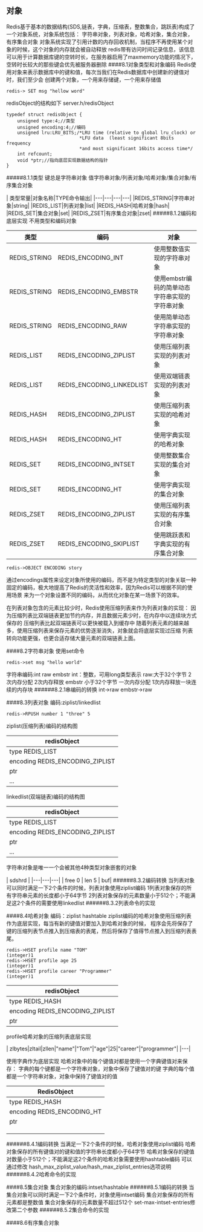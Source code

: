 ## 对象
Redis基于基本的数据结构(SDS,链表，字典，压缩表，整数集合，跳跃表)构成了一个对象系统，对象系统包括：
字符串对象，列表对象，哈希对象，集合对象，有序集合对象
对象系统实现了引用计数的内存回收机制，当程序不再使用某个对象的时候，这个对象的内存就会被自动释放
redis带有访问时间记录信息，该信息可以用于计算数据库键的空转时长，在服务器启用了maxmemory功能的情况下，
空转时长较大的那些键会优先被服务器删除
####8.1对象类型和对象编码
Redis使用对象来表示数据库中的键和值，每次当我们在Redis数据库中创建新的键值对时，我们至少会
创建两个对象，一个用来存储键，一个用来存储值
````
redis-> SET msg "hellow word"
````
redisObject的结构如下
server.h/redisObject
````
typedef struct redisObject {
    unsigned type:4;//类型
    unsigned encoding:4;//编码
    unsigned lru:LRU_BITS;/*LRU time (relative to global lru_clock) or
                           *LFU data  (least significant 8bits frequency
                           *and most significant 16bits access time*/
    int refcount;
    void *ptr;//指向底层实现数据结构的指针
}
````
#####8.1.1类型
键总是字符串对象
值字符串对象/列表对象/哈希对象/集合对象/有序集合对象

| 类型常量|对象名称|TYPE命令输出|
|---|---|---|---|
|REDIS_STRING|字符串对象|string|
|REDIS_LIST|列表对象|list|
|REDIS_HASH|哈希对象|hash|
|REDIS_SET|集合对象|set|
|REDIS_ZSET|有序集合对象|zset|
#####8.1.2编码和底层实现
不用类型和编码对象

| 类型 |编码|对象|
|---|---|---|
|REDIS_STRING|REDIS_ENCODING_INT|使用整数值实现的字符串对象|
|REDIS_STRING|REDIS_ENCODING_EMBSTR|使用embstr编码的简单动态字符串实现的字符串对象|
|REDIS_STRING|REDIS_ENCODING_RAW|使用简单动态字符串实现的字符串对象|
|REDIS_LIST|REDIS_ENCODING_ZIPLIST|使用压缩列表实现的列表对象|
|REDIS_LIST|REDIS_ENCODING_LINKEDLIST|使用双端链表实现的列表对象|
|REDIS_HASH|REDIS_ENCODING_ZIPLIST|使用压缩列表实现的哈希对象|
|REDIS_HASH|REDIS_ENCODING_HT|使用字典实现的哈希对象|
|REDIS_SET|REDIS_ENCODING_INTSET|使用整数集合实现的集合对象|
|REDIS_SET|REDIS_ENCODING_HT|使用字典实现的集合对象|
|REDIS_ZSET|REDIS_ENCODING_ZIPLIST|使用压缩列表实现的有序集合对象|
|REDIS_ZSET|REDIS_ENCODING_SKIPLIST|使用跳跃表和字典实现的有序集合对象|

````
redis->OBJECT ENCODING story
````
通过encodings属性来设定对象所使用的编码，而不是为特定类型的对象关联一种
固定的编码，极大地提高了Redis的灵活性和效率，因为Redis可以根据不同的使用场景
来为一个对象设置不同的编码，从而优化对象在某一场景下的效率。

在列表对象包含的元素比较少时，Redis使用压缩列表来作为列表对象的实现：
因为压缩列表比双端链表更加节约内存，并且数据元素少时，在内存中以连续块方式保存的
压缩列表比起双端链表可以更快被载入到缓存中
随着列表元素的越来越多，使用压缩列表来保存元素的优势逐渐消失，对象就会将底层实现过压缩
列表转向功能更强，也更合适存储大量元素的双端链表上面。

####8.2字符串对象
使用set命令
````
redis->set msg "hello world"
````
字符串编码:int raw embstr
int：整数，可用long类型表示
raw:大于32个字节 2次内存分配 2次内存释放
embstr 小于32个字节 一次内存分配 1次内存释放一块连续的内存块
######8.2.1串编码的转换
int->raw
embstr->raw


####8.3列表对象
编码:ziplist/linkedlist
````
redis->RPUSH number 1 "three" 5
````
ziplist(压缩列表)编码的结构图

| redisObject  |
|---|
| type REDIS_LIST  |
|encoding REDIS_ENCODING_ZIPLIST|
|ptr|->|zlbytes|zltail|zllen|1|three|5|zlend|
|...|

linkedlist(双端链表)编码的结构图

| redisObject  |
|---|
| type REDIS_LIST  |
|encoding REDIS_ENCODING_ZIPLIST|
|ptr|->|stringObject 1|->|stringObject "three"|->|stringObject 5|
|...|

字符串对象是唯一一个会被其他4种类型对象嵌套的对象

| sdshrd  |
|---|---|---|
|  free 0 | len 5 | buf|
######8.3.2编码转换
当列表对象可以同时满足一下2个条件的时候，列表对象使用ziplist编码
1列表对象保存的所有字符串元素的长度都小于64字节
2列表对象保存的元素数量小于512个；不能满足这2个条件的需要使用linkedlist
######8.3.2列表命令的实现


####8.4哈希对象
编码：ziplist hashtable
ziplist编码的哈希对象使用压缩列表作为底层实现，每当有新的键值对要加入到哈希对象的时候，
程序会先将保存了键的压缩列表节点推入到压缩表的表尾，然后将保存了值得节点推入到压缩列表表
尾。
````
redis->HSET profile name "TOM"
(integer)1
redis->HSET profile age 25
(integer)1
redis->HSET profile career "Programmer"
(integer)1
````

| redisObject  |
|---|
| type REDIS_HASH  |
|encoding REDIS_ENCODING_ZIPLIST|
|ptr|->|压缩列表|

profile哈希对象的压缩列表底层实现

| zlbytes|zltail|zllen|"name"|"Tom"|"age"|25|"career"|"programmer"|
|---|

使用字典作为底层实现
哈希对象中的每个键值对都是使用一个字典键值对来保存：
字典的每个键都是一个字符串对象，对象中保存了键值对的键
字典的每个值都是一个字符串对象，对象中保持了键值对的值

| RedisObject|
|---|
|type REDIS_HASH|
|encoding REDIS_ENCODING_HT|
|ptr|->|dict|
| | |StringObject "age"|->|StringObject 25|
| | |StringObject "career"|->|StringObject "Programmer"|
| | |StringObject "name"|->|StringObject "Tom"|

######8.4.1编码转换
当满足一下2个条件的时候，哈希对象使用ziplist编码
哈希对象保存的所有键值对的键和值的字符串长度都小于64字节
哈希对象保存的键值对数量小于512个；不能满足这2个条件的哈希对象需要使用hashtable编码
可以通过修改
hash_max_ziplist_value/hash_max_ziplist_entries选项说明
######8.4.2哈希命令的实现

####8.5集合对象
集合对象的编码:intset/hashtable
######8.5.1编码的转换
当集合对象可以同时满足一下2个条件时，对象使用intset编码
集合对象保存的所有元素都是整数值
集合对象保存的元素数量不超过512个
set-max-intset-entries修改第二个参数
######8.5.2集合命令的实现

####8.6有序集合对象
